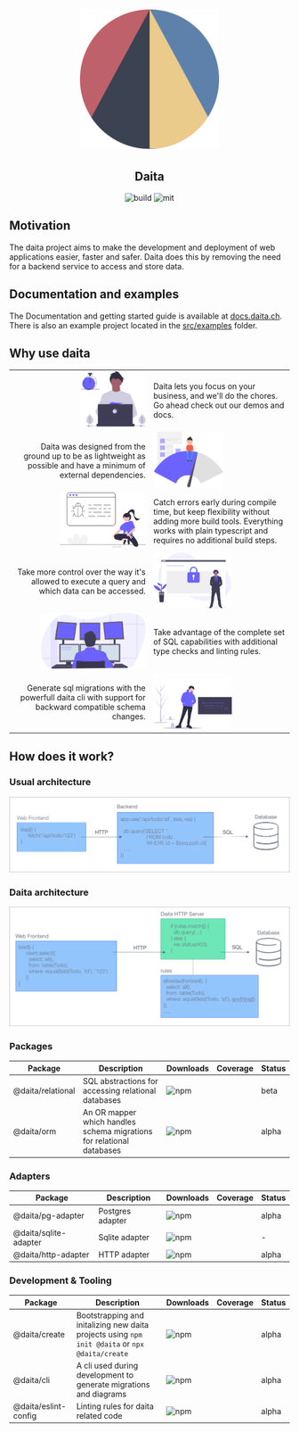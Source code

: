 <h1 align="center">
  <a href="https://daita.ch"><img src="assets/logo.svg" alt="daita" width="250"></a>
</h1>
<h2 align="center">Daita</h2>

<p align='center'>
  <img alt='build' src='https://github.com/no0dles/daita/workflows/build/badge.svg'>
  <img alt='mit' src='https://img.shields.io/badge/License-MIT-blue.svg'>
</p>

## Motivation
The daita project aims to make the development and deployment of web applications easier, faster and safer. 
Daita does this by removing the need for a backend service to access and store data.

## Documentation and examples
The Documentation and getting started guide is available at [docs.daita.ch](https://docs.daita.ch/). 
There is also an example project located in the [src/examples](./src/examples) folder.

## Why use daita

<table>
  <colgroup>
    <col width="50%">
    <col width="50%">
  </colgroup>
  <tr style="background: transparent">
	<td align=right style="border: 0">
        <img alt="productivity" src="assets/undraw_dev_productivity_umsq.svg" height=100 />
    </td>
    <td style="border: 0">
        Daita lets you focus on your business, and we'll do the chores. Go
        ahead check out our demos and docs.
    </td>
  </tr>   
  <tr style="background: transparent">
  	<td align=right style="border: 0">
        Daita was designed from the ground up to be as lightweight as possible
        and have a minimum of external dependencies.</td>
    <td style="border: 0">
        <img alt="fast" src="assets/undraw_fast_loading_0lbh.svg" height=100 />
    </td>
  </tr> 
  <tr style="background: transparent">
  	<td align=right style="border: 0">
        <img alt="fast" src="assets/undraw_fixing_bugs_w7gi.svg" height=100 />
    </td>
  	<td style="border: 0">
        Catch errors early during compile time, but keep flexibility without adding more build tools.
        Everything works with plain typescript and requires no additional build steps.
    </td>
  </tr>
  <tr style="background: transparent">
  	<td align=right style="border: 0">
        Take more control over the way it's allowed to execute a query and which data can be accessed.
    </td>
  	<td style="border: 0">
        <img alt="security" src="assets/undraw_security_o890.svg" height=100 />
    </td>
  </tr>
  <tr style="background: transparent">
  	<td align=right style="border: 0">
        <img alt="programming" src="assets/undraw_programming_2svr.svg" height=100/>
    </td>
  	<td style="border: 0">
        Take advantage of the complete set of SQL capabilities with additional type checks and linting rules.
    </td>
  </tr>
  <tr style="background: transparent">
  	<td align=right style="border: 0">
        Generate sql migrations with the powerfull daita cli with support for backward compatible schema changes.
    </td>
  	<td style="border: 0">
        <img alt="cli" height=100 src="assets/undraw_hacker_mindset_gjwq.svg" />
    </td>
  </tr>
</table>


## How does it work?

### Usual architecture
<img alt='legacy architecture' src='./assets/legacy-architecture.png' />

### Daita architecture
<img alt='daita architecture' src='./assets/daita-architecture.png' />



### Packages
| Package | Description | Downloads | Coverage | Status |
| --- | --- | --- | --- | --- |
| @daita/relational | SQL abstractions for accessing relational databases | <img alt='npm' src='https://img.shields.io/npm/dm/@daita/relational.svg'> | | beta |
| @daita/orm | An OR mapper which handles schema migrations for relational databases | <img alt='npm' src='https://img.shields.io/npm/dm/@daita/orm.svg'> | | alpha |

### Adapters
| Package | Description | Downloads | Coverage | Status |
| --- | --- | --- | --- | --- |
| @daita/pg-adapter | Postgres adapter | <img alt='npm' src='https://img.shields.io/npm/dm/@daita/pg-adapter.svg'> | | alpha |
| @daita/sqlite-adapter | Sqlite adapter | <img alt='npm' src='https://img.shields.io/npm/dm/@daita/sqlite-adapter.svg'> | | - |
| @daita/http-adapter | HTTP adapter | <img alt='npm' src='https://img.shields.io/npm/dm/@daita/http-adapter.svg'> | | alpha |

### Development & Tooling

| Package | Description | Downloads | Coverage | Status |
| --- | --- | --- | --- | --- |
| @daita/create | Bootstrapping and initalizing new daita projects using `npm init @daita` or `npx @daita/create` | <img alt='npm' src='https://img.shields.io/npm/dm/@daita/create.svg'> | | alpha |
| @daita/cli | A cli used during development to generate migrations and diagrams | <img alt='npm' src='https://img.shields.io/npm/dm/@daita/cli.svg'> | | alpha |
| @daita/eslint-config | Linting rules for daita related code | <img alt='npm' src='https://img.shields.io/npm/dm/@daita/http-adapter.svg'> | | alpha |
